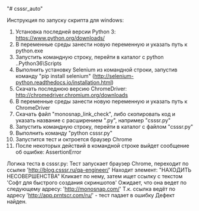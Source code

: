 "# csssr_auto" 

Инструкция по запуску скрипта для windows:

1. Установка последней версии Python 3: https://www.python.org/downloads/
2. В переменные среды занести новую переменную и указать путь к python.exe
3. Запустить командную строку, перейти в каталог с python ..Python36\Scripts
4. Выполнить установку Selenium из командной строки, запустив команду "pip install selenium" 
    (http://selenium-python.readthedocs.io/installation.html)
5. Скачать последнюю версию ChromeDriver: http://chromedriver.chromium.org/downloads
6. В переменные среды занести новую переменную и указать путь к ChromeDriver
7. Скачать файл "monosnap_link_check", либо скопировать код и указать название с расширением ".py", например "csssr.py"
8. Запустить командную строку, перейти в каталог с файлом "csssr.py"
9. Выполнить команду "python csssr.py"
10. Запустится тест и октроется браузер Chrome
11. После некоторых действий в командной строке выйдет сообщение об ошибке:
    AssertionError

 
 
 Логика теста в csssr.py:
 Тест запускает браузер Chrome, переходит по ссылке 'http://blog.csssr.ru/qa-engineer/'
 Находит элемент: "НАХОДИТЬ НЕСОВЕРШЕНСТВА"
 Кликает по нему, затем ищет ссылку с текстом 'Софт для быстрого создания скриншотов'
 Ожидает, что она ведет по следующему адресу: 'http://monosnap.com/'
 Т.к. ссылка ведёт по адресу 'http://app.prntscr.com/ru/' - тест падает в ошибку
 Дефект найден.
